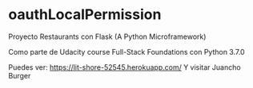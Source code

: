 # oauthLocalPermission
Proyecto Restaurants con Flask (A Python Microframework) 

Como parte de Udacity course Full-Stack Foundations con Python 3.7.0

Puedes ver: https://lit-shore-52545.herokuapp.com/
Y visitar Juancho Burger
